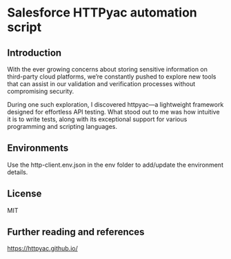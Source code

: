 # Salesforce HTTPyac automation script


## Introduction

With the ever growing concerns about storing sensitive information on third-party cloud platforms, we’re constantly pushed to explore new tools that can assist in our validation and verification processes without compromising security.

During one such exploration, I discovered httpyac—a lightweight framework designed for effortless API testing. What stood out to me was how intuitive it is to write tests, along with its exceptional support for various programming and scripting languages.

## Environments

Use the http-client.env.json in the env folder to add/update the environment details. 

## License

MIT
## Further reading and references
https://httpyac.github.io/
